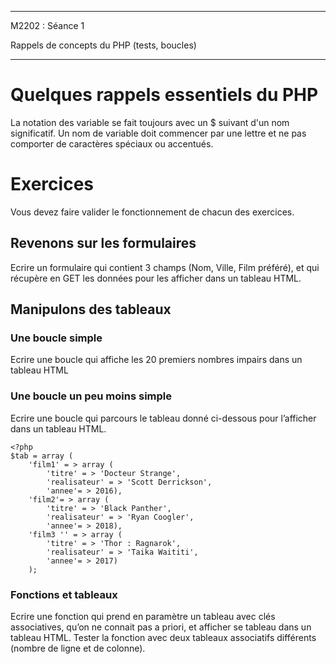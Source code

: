 ---
M2202 : Séance 1

Rappels de concepts du PHP (tests, boucles)
___

# Quelques rappels essentiels du PHP

La notation des variable se fait toujours avec un $ suivant d'un nom significatif. Un nom de variable doit commencer par une lettre et ne pas comporter de caractères spéciaux ou accentués.

# Exercices

Vous devez faire valider le fonctionnement de chacun des exercices.

## Revenons sur les formulaires
Ecrire un formulaire qui contient 3 champs (Nom, Ville, Film préféré), et qui récupère en GET les données pour les afficher dans un tableau HTML.

## Manipulons des tableaux
### Une boucle simple
Ecrire une boucle qui affiche les 20 premiers nombres impairs dans un tableau HTML

### Une boucle un peu moins simple
Ecrire une boucle qui parcours le tableau donné ci-dessous pour l’afficher dans un tableau HTML.

    <?php
    $tab = array (
        'film1' = > array (
            'titre' = > 'Docteur Strange',
            'realisateur' = > 'Scott Derrickson',
            'annee'= > 2016),
        'film2'= > array (
            'titre' = > 'Black Panther',
            'realisateur' = > 'Ryan Coogler',
            'annee'= > 2018),
        'film3 '' = > array (
            'titre' = > 'Thor : Ragnarok',
            'realisateur' = > 'Taika Waititi',
            'annee'= > 2017)
        );
        
### Fonctions et tableaux

Ecrire une fonction qui prend en paramètre un tableau avec clés associatives, qu’on ne connait pas a priori, et afficher se tableau dans un tableau HTML. Tester la fonction avec deux tableaux associatifs différents (nombre de ligne et de colonne).
